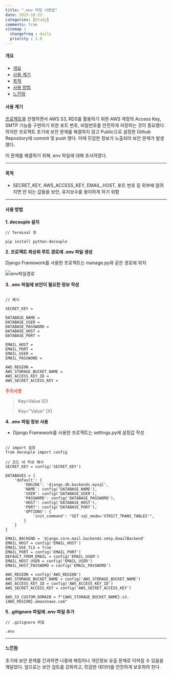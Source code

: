 ```yaml
---
title: ".env 파일 사용법"
date: 2023-10-23
categories: [Study]
comments: true
sitemap :
  changefreq : daily
  priority : 1.0
---
```


#### 개요

- [개요](#개요)
- [사용 계기](#사용-계기)
- [목적](#목적)
- [사용 방법](#사용-방법)
- [느낀점](#느낀점)

#### 사용 계기

[프로젝트](https://oblsoun.github.io/2023-10/project-vov)를 진행하면서 AWS S3, RDS를 활용하기 위한 AWS 계정의 Access Key, SMTP 기능을 구현하기 위한 포트 번호, 비밀번호를 안전하게 저장하는 것이 중요했다. 하지만 프로젝트 초기에 보안 문제를 해결하지 않고 Public으로 설정한 Github Repository에 commit 및 push 했다. 이때 민감한 정보가 노출되어 보안 문제가 발생했다.

이 문제를 해결하기 위해 .env 파일에 대해 조사하였다.

- - -

#### 목적

- SECRET_KEY, AWS_ACCESS_KEY, EMAIL_HOST, 포트 번호 등 외부에 알려지면 안 되는 값들을 보안, 유지보수를 용이하게 하기 위함

- - -

#### 사용 방법

**1. decouple 설치**

```
// Terminal 창

pip install python-decouple
```

**2. 프로젝트 최상위 루트 경로에 .env 파일 생성**

Django Framework를 사용한 프로젝트는 manage.py와 같은 경로에 위치

![env파일경로](https://ifh.cc/g/TVhaxQ.png)

**3. .env 파일에 보안이 필요한 정보 작성**

```

// 예시 

SECRET_KEY = 

DATABASE_NAME = 
DATABASE_USER = 
DATABASE_PASSWORD = 
DATABASE_HOST = 
DATABASE_PORT = 

EMAIL_HOST = 
EMAIL_PORT = 
EMAIL_USER = 
EMAIL_PASSWORD = 

AWS_REGION = 
AWS_STORAGE_BUCKET_NAME = 
AWS_ACCESS_KEY_ID = 
AWS_SECRET_ACCESS_KEY = 
```

<span style="color:red"> 주의사항 </span>

> Key=Value (O)
>
> Key="Value" (X)

**4. .env 파일 정보 사용**

- Django Framework를 사용한 프로젝트는 settings.py에 설정값 작성

```

// import 설정
from decouple import config

// 코드 내 작성 예시
SECRET_KEY = config('SECRET_KEY')

DATABASES = {
    'default': {
        'ENGINE': 'django.db.backends.mysql',
        'NAME': config('DATABASE_NAME'),
        'USER': config('DATABASE_USER'),
        'PASSWORD': config('DATABASE_PASSWORD'),
        'HOST': config('DATABASE_HOST'),
        'PORT': config('DATABASE_PORT'),
        'OPTIONS': {
            'init_command': "SET sql_mode='STRICT_TRANS_TABLES'",
        }
    }
}

EMAIL_BACKEND = 'django.core.mail.backends.smtp.EmailBackend'
EMAIL_HOST = config('EMAIL_HOST')
EMAIL_USE_TLS = True
EMAIL_PORT = config('EMAIL_PORT')
DEFAULT_FROM_EMAIL = config('EMAIL_USER')
EMAIL_HOST_USER = config('EMAIL_USER')
EMAIL_HOST_PASSWORD = config('EMAIL_PASSWORD')

AWS_REGION = config('AWS_REGION')
AWS_STORAGE_BUCKET_NAME = config('AWS_STORAGE_BUCKET_NAME')
AWS_ACCESS_KEY_ID = config('AWS_ACCESS_KEY_ID')
AWS_SECRET_ACCESS_KEY = config('AWS_SECRET_ACCESS_KEY')

AWS_S3_CUSTOM_DOMAIN = f"{AWS_STORAGE_BUCKET_NAME}.s3.{AWS_REGION}.amazonaws.com"

```

**5. .gitignore 파일에 .env 파일 추가**

```
// .gitignore 파일

.env
```

- - -

#### 느낀점

초기에 보안 문제를 간과하면 나중에 해킹이나 개인정보 유출 문제로 이어질 수 있음을 깨달았다. 앞으로는 보안 검토를 강화하고, 민감한 데이터를 안전하게 보호하려 한다.